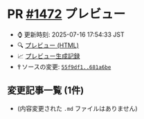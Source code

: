 # PR [\#1472](https://github.com/cpprefjp/site/pull/1472) プレビュー
- &#x231a; 更新時刻: 2025-07-16 17:54:33 JST
- &#x1f50d; [プレビュー (HTML)](https://cpprefjp.github.io/site/gen/pull/1472)
- &#x1f4c8; [プレビュー生成記録](https://github.com/cpprefjp/site/actions?query=event%3Apull_request_target+branch%3Acurrent_global_qualify_rule)
- **&#x2AEF;** ソースの変更: [`55f9df1..681a6be`](https://github.com/cpprefjp/site/compare/55f9df14fbb786eacb8aa54d1de6df1d82163878..681a6be08427a542456f69594cedf256b85c7fd1)

## 変更記事一覧 (1件)

- (内容変更された `.md` ファイルはありません)

